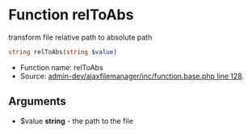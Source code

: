 Function relToAbs
===========================

transform file relative path to absolute path



```php
string relToAbs(string $value)
```

* Function name: relToAbs
* Source: [admin-dev/ajaxfilemanager/inc/function.base.php line 128](https://github.com/PrestaShop/PrestaShop/blob/1.5.6.3/admin-dev/ajaxfilemanager/inc/function.base.php#L128).

Arguments
---------

* $value **string** - the path to the file

